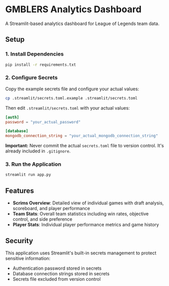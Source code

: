 # GMBLERS Analytics Dashboard

A Streamlit-based analytics dashboard for League of Legends team data.

## Setup

### 1. Install Dependencies
```bash
pip install -r requirements.txt
```

### 2. Configure Secrets
Copy the example secrets file and configure your actual values:

```bash
cp .streamlit/secrets.toml.example .streamlit/secrets.toml
```

Then edit `.streamlit/secrets.toml` with your actual values:

```toml
[auth]
password = "your_actual_password"

[database]
mongodb_connection_string = "your_actual_mongodb_connection_string"
```

**Important:** Never commit the actual `secrets.toml` file to version control. It's already included in `.gitignore`.

### 3. Run the Application
```bash
streamlit run app.py
```

## Features

- **Scrims Overview**: Detailed view of individual games with draft analysis, scoreboard, and player performance
- **Team Stats**: Overall team statistics including win rates, objective control, and side preference
- **Player Stats**: Individual player performance metrics and game history

## Security

This application uses Streamlit's built-in secrets management to protect sensitive information:
- Authentication password stored in secrets
- Database connection strings stored in secrets
- Secrets file excluded from version control 